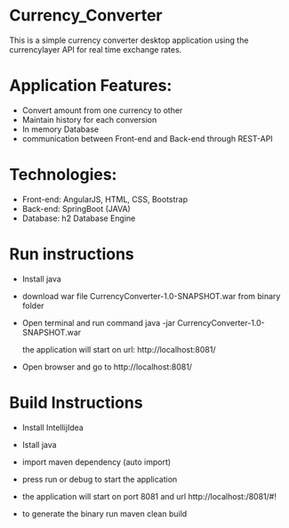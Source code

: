 # Currency_Converter

This is a simple currency converter desktop application using the currencylayer API for real time exchange rates.

# Application Features:

- Convert amount from one currency to other
- Maintain history for each conversion 
- In memory Database
- communication between Front-end and Back-end through REST-API

# Technologies:

- Front-end: AngularJS, HTML, CSS, Bootstrap
- Back-end: SpringBoot (JAVA)
- Database: h2 Database Engine

# Run instructions

- Install java

- download war file CurrencyConverter-1.0-SNAPSHOT.war from binary folder

- Open terminal and run command 
  java -jar CurrencyConverter-1.0-SNAPSHOT.war
  
  the application will start on url: http://localhost:8081/
  
 - Open browser and go to http://localhost:8081/ 
 
 
 # Build Instructions
 
 - Install IntellijIdea
 - Istall java
 
 - import maven dependency (auto import)
 
 - press run or debug to start the application 
 
 - the application will start on port 8081 and url http://localhost:/8081/#! 
 
 - to generate the binary run maven clean build 
 
 

 
 
 
 
 
 
 
 
 
 
 
 
 
 
 
  



